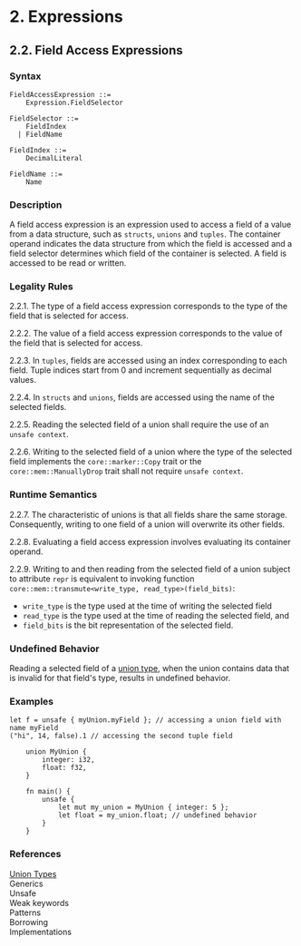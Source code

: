 # 2. Expressions
## 2.2. Field Access Expressions <a name="field-access"></a>


### Syntax
   <a name="field-access-expression-syntax"></a>

    FieldAccessExpression ::=
        Expression.FieldSelector

    FieldSelector ::=
        FieldIndex
      | FieldName

    FieldIndex ::= 
        DecimalLiteral

    FieldName ::=
        Name

### Description
A field access expression is an expression used to access a field of a value from a data structure, such as `structs`, `unions` and `tuples`.
The container operand indicates the data structure from which the field is accessed and a field selector determines which field of the container is selected.
A field is accessed to be read or written.

### Legality Rules
2.2.1. <!-- 28e14f07-c0b9-4853-8412-e3b46335979f --> The type of a field access expression corresponds to the type of the field that is selected for access.

2.2.2. <!-- df6f5dfe-b481-40d8-a24b-e69ddd8e94c8 --> The value of a field access expression corresponds to the value of the field that is selected for access.

2.2.3. <!-- 7fc7d0a9-9066-4c99-81a5-37bd9ca6b223 --> In `tuples`, fields are accessed using an index corresponding to each field. Tuple indices start from 0 and increment sequentially as decimal values. 

2.2.4. <!-- 6e237bb8-5e9d-4ea7-ad47-798f21044638 --> In `structs` and `unions`, fields are accessed using the name of the selected fields.

2.2.5. <!-- 643ad9f7-3e86-48ea-8493-a6741596206f --> Reading the selected field of a union shall require the use of an `unsafe context`.

2.2.6. <!-- 8512464b-4793-4901-8769-d674cedf1a69 --> Writing to the selected field of a union where the type of the selected field implements the `core::marker::Copy` trait or the `core::mem::ManuallyDrop` trait shall not require `unsafe context`.

### Runtime Semantics
2.2.7. <!-- 7bc74e90-12b3-4ca7-8275-d31bc204b655 --> The characteristic of unions is that all fields share the same storage. Consequently, writing to one field of a union will overwrite its other fields.

2.2.8. <!-- e35147ab-017e-454f-b748-6b78f8c5063b --> Evaluating a field access expression involves evaluating its container operand.

2.2.9. <!-- a80f79e0-2198-433e-951a-7555436fd041 --> Writing to and then reading from the selected field of a union subject to attribute `repr` is equivalent to invoking function `core::mem::transmute<write_type, read_type>(field_bits)`:
- `write_type` is the type used at the time of writing the selected field
- `read_type` is the type used at the time of reading the selected field, and 
- `field_bits` is the bit representation of the selected field.

### Undefined Behavior
Reading a selected field of a [union type](#union), when the union contains data that is invalid for that field's type, results in undefined behavior.

### Examples
`
    let f = unsafe { myUnion.myField }; // accessing a union field with name myField
` \
`
    ("hi", 14, false).1 // accessing the second tuple field
`
```
    union MyUnion {
        integer: i32,
        float: f32,
    }

    fn main() {
        unsafe {
            let mut my_union = MyUnion { integer: 5 };
            let float = my_union.float; // undefined behavior
        }
    }
```

### References
[Union Types](types/union/union.md#union) \
Generics \
Unsafe \
Weak keywords \
Patterns \
Borrowing \
Implementations 
